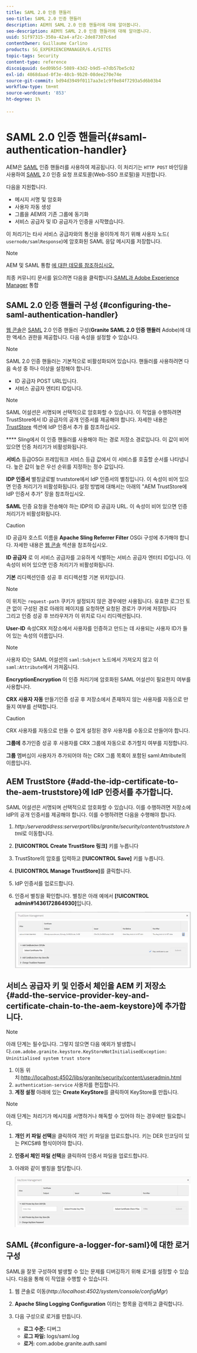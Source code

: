 ```yaml
---
title: SAML 2.0 인증 핸들러
seo-title: SAML 2.0 인증 핸들러
description: AEM의 SAML 2.0 인증 핸들러에 대해 알아봅니다.
seo-description: AEM의 SAML 2.0 인증 핸들러에 대해 알아봅니다.
uuid: 51f97315-350a-42a4-af2c-2de87307c6ad
contentOwner: Guillaume Carlino
products: SG_EXPERIENCEMANAGER/6.4/SITES
topic-tags: Security
content-type: reference
discoiquuid: 6ed09b5d-5089-43d2-b9d5-e7db57be5c02
exl-id: 4868daad-0f3e-48cb-9b20-08dee270e74e
source-git-commit: bd94d3949f0117aa3e1c9f0e84f7293a5d6b03b4
workflow-type: tm+mt
source-wordcount: '853'
ht-degree: 1%

---
```


# SAML 2.0 인증 핸들러{#saml-authentication-handler}

AEM은 [SAML](http://saml.xml.org/saml-specifications) 인증 핸들러를 사용하여 제공됩니다. 이 처리기는 `HTTP POST` 바인딩을 사용하여 [SAML](http://saml.xml.org/saml-specifications) 2.0 인증 요청 프로토콜(Web-SSO 프로필)을 지원합니다.

다음을 지원합니다.

* 메시지 서명 및 암호화
* 사용자 자동 생성
* 그룹을 AEM의 기존 그룹에 동기화
* 서비스 공급자 및 ID 공급자가 인증을 시작했습니다.

이 처리기는 타사 서비스 공급자와의 통신을 용이하게 하기 위해 사용자 노드( `usernode/samlResponse`)에 암호화된 SAML 응답 메시지를 저장합니다.

>[!NOTE]
>
>AEM 및 SAML 통합 [에 대한 데모를 참조하십시오.](https://helpx.adobe.com/experience-manager/kb/simple-saml-demo.html)
>
>최종 커뮤니티 문서를 읽으려면 다음을 클릭합니다.[SAML과 Adobe Experience Manager](https://helpx.adobe.com/experience-manager/using/aem63_saml.html) 통합

## SAML 2.0 인증 핸들러 구성 {#configuring-the-saml-authentication-handler}

[웹 콘솔](/help/sites-deploying/configuring-osgi.md)은 [SAML](http://saml.xml.org/saml-specifications) 2.0 인증 핸들러 구성(**Granite SAML 2.0 인증 핸들러** Adobe)에 대한 액세스 권한을 제공합니다. 다음 속성을 설정할 수 있습니다.

>[!NOTE]
>
>SAML 2.0 인증 핸들러는 기본적으로 비활성화되어 있습니다. 핸들러를 사용하려면 다음 속성 중 하나 이상을 설정해야 합니다.
>
>* ID 공급자 POST URL입니다.
>* 서비스 공급자 엔티티 ID입니다.

>



>[!NOTE]
>
>SAML 어설션은 서명되며 선택적으로 암호화할 수 있습니다. 이 작업을 수행하려면 TrustStore에서 ID 공급자의 공개 인증서를 제공해야 합니다. 자세한 내용은 [TrustStore](/help/sites-administering/saml-2-0-authenticationhandler.md#add-the-idp-certificate-to-the-aem-truststore) 섹션에 IdP 인증서 추가 를 참조하십시오.

**** Sling에서 이 인증 핸들러를 사용해야 하는 경로 저장소 경로입니다. 이 값이 비어 있으면 인증 처리기가 비활성화됩니다.

**서비스** 등급OSGi 프레임워크 서비스 등급 값에서 이 서비스를 호출할 순서를 나타냅니다. 높은 값이 높은 우선 순위를 지정하는 정수 값입니다.

**IDP 인증서** 별칭글로벌 truststore에서 IdP 인증서의 별칭입니다. 이 속성이 비어 있으면 인증 처리기가 비활성화됩니다. 설정 방법에 대해서는 아래의 &quot;AEM TrustStore에 IdP 인증서 추가&quot; 장을 참조하십시오.

**SAML** 인증 요청을 전송해야 하는 IDP의 ID 공급자 URL. 이 속성이 비어 있으면 인증 처리기가 비활성화됩니다.

>[!CAUTION]
>
>ID 공급자 호스트 이름을 **Apache Sling Referrer Filter** OSGi 구성에 추가해야 합니다. 자세한 내용은 [웹 콘솔](/help/sites-deploying/configuring-osgi.md) 섹션을 참조하십시오.

**ID 공급자** 로 이 서비스 공급자를 고유하게 식별하는 서비스 공급자 엔터티 ID입니다. 이 속성이 비어 있으면 인증 처리기가 비활성화됩니다.

**기본** 리디렉션인증 성공 후 리디렉션할 기본 위치입니다.

>[!NOTE]
>
>이 위치는 `request-path` 쿠키가 설정되지 않은 경우에만 사용됩니다. 유효한 로그인 토큰 없이 구성된 경로 아래의 페이지를 요청하면 요청된 경로가 쿠키에 저장됩니다\
>그리고 인증 성공 후 브라우저가 이 위치로 다시 리디렉션됩니다.

**User-ID** 속성CRX 저장소에서 사용자를 인증하고 만드는 데 사용되는 사용자 ID가 들어 있는 속성의 이름입니다.

>[!NOTE]
>
>사용자 ID는 SAML 어설션의 `saml:Subject` 노드에서 가져오지 않고 이 `saml:Attribute`에서 가져옵니다.

**EncryptionEncryption** 이 인증 처리기에 암호화된 SAML 어설션이 필요한지 여부를 사용합니다.

**CRX 사용자 자동** 만들기인증 성공 후 저장소에서 존재하지 않는 사용자를 자동으로 만들지 여부를 선택합니다.

>[!CAUTION]
>
>CRX 사용자를 자동으로 만들 수 없게 설정된 경우 사용자를 수동으로 만들어야 합니다.

**그룹에** 추가인증 성공 후 사용자를 CRX 그룹에 자동으로 추가할지 여부를 지정합니다.

**그룹** 멤버십이 사용자가 추가되어야 하는 CRX 그룹 목록이 포함된 saml:Attribute의 이름입니다.

## AEM TrustStore {#add-the-idp-certificate-to-the-aem-truststore}에 IdP 인증서를 추가합니다.

SAML 어설션은 서명되며 선택적으로 암호화할 수 있습니다. 이를 수행하려면 저장소에 IdP의 공개 인증서를 제공해야 합니다. 이를 수행하려면 다음을 수행해야 합니다.

1. *http:/serveraddress:serverport/libs/granite/security/content/truststore.html*&#x200B;로 이동합니다.
1. **[!UICONTROL Create TrustStore 링크]** 키를 누릅니다
1. TrustStore의 암호를 입력하고 **[!UICONTROL Save]** 키를 누릅니다.
1. **[!UICONTROL Manage TrustStore]**&#x200B;를 클릭합니다.
1. IdP 인증서를 업로드합니다.
1. 인증서 별칭을 확인합니다. 별칭은 아래 예에서 **[!UICONTROL admin#1436172864930]**&#x200B;입니다.

   ![chlimage_1-372](assets/chlimage_1-372.png)

## 서비스 공급자 키 및 인증서 체인을 AEM 키 저장소 {#add-the-service-provider-key-and-certificate-chain-to-the-aem-keystore}에 추가합니다.

>[!NOTE]
>
>아래 단계는 필수입니다. 그렇지 않으면 다음 예외가 발생합니다.`com.adobe.granite.keystore.KeyStoreNotInitialisedException: Uninitialised system trust store`

1. 이동 위치:[http://localhost:4502/libs/granite/security/content/useradmin.html](http://localhost:4502/libs/granite/security/content/useradmin.html)
1. `authentication-service` 사용자를 편집합니다.
1. **계정 설정** 아래에 있는 **Create KeyStore**&#x200B;를 클릭하여 KeyStore를 만듭니다.

>[!NOTE]
>
>아래 단계는 처리기가 메시지를 서명하거나 해독할 수 있어야 하는 경우에만 필요합니다.

1. **개인 키 파일 선택**&#x200B;을 클릭하여 개인 키 파일을 업로드합니다. 키는 DER 인코딩이 있는 PKCS#8 형식이어야 합니다.
1. **인증서 체인 파일 선택**&#x200B;을 클릭하여 인증서 파일을 업로드합니다.
1. 아래와 같이 별칭을 할당합니다.

   ![chlimage_1-373](assets/chlimage_1-373.png)

## SAML {#configure-a-logger-for-saml}에 대한 로거 구성

SAML을 잘못 구성하여 발생할 수 있는 문제를 디버깅하기 위해 로거를 설정할 수 있습니다. 다음을 통해 이 작업을 수행할 수 있습니다.

1. 웹 콘솔로 이동(*http://localhost:4502/system/console/configMgr*)
1. **Apache Sling Logging Configuration** 이라는 항목을 검색하고 클릭합니다.
1. 다음 구성으로 로거를 만듭니다.

   * **로그 수준:** 디버그
   * **로그 파일:** logs/saml.log
   * **로거:** com.adobe.granite.auth.saml
